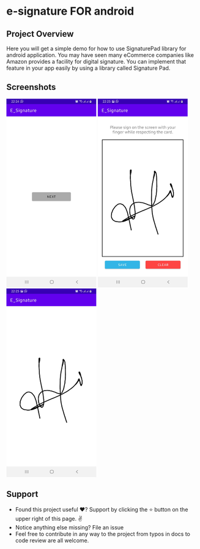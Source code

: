 # e-signature FOR android

## Project Overview
Here you will get a simple demo for how to use SignaturePad library for android application.
You may have seen many eCommerce companies like Amazon provides a facility for digital signature. You can implement that feature in your app easily by using a library called Signature Pad.

## Screenshots
<img src="screenshots/Screenshot_20210730-222449_E_Signature.jpg" width="235" height="493">  <img src="screenshots/Screenshot_20210730-222506_E_Signature.jpg"  width="235" height="493">  <img src="screenshots/Screenshot_20210730-222515_E_Signature.jpg"  width="235" height="493">

## Support
* Found this project useful ❤️? Support by clicking the ⭐️ button on the upper right of this page. ✌️
* Notice anything else missing? File an issue
* Feel free to contribute in any way to the project from typos in docs to code review are all welcome.



